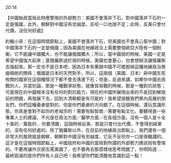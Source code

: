 20:14

【中國執政當局此時應警惕的外部勢力：美國不會落井下石，對中國落井下石的一定是俄國，此外，朝鮮對中國沒有忠誠度，反咬一口也說不定；此時，反美只會付代價，沒任何好處】

約翰小哥：在這個時間節點上，美國不會落井下石，但美國也不會真心幫中國；對中國落井下石的一定是俄國；因為美國在地緣政治上需要整個歐亞大陸有一個制衡，它不能讓中國獨大，也不能讓俄國獨大；所以，當中國弱的時候，美國一定是希望中國強大起來；當俄羅斯過於弱的時候，美國也會憂心，也會想辦法讓俄羅斯去強起來。那一定也不是日本吧，因為日本有著跟中國不可擺脫掉這種地緣政治唇齒相依的關係；俄國是日本的天然對手，所以，這兩個（美國、日本）與中國生死攸關的國家在這個種情況下都不會去落進下石；但是，反過來講，如果你中國去挑戰別人，另當別論，那是一種戰爭狀態，就像貿易戰的時候，那是一種對抗狀態；可是現在的中國根本沒有任何的對抗能力，現在的中國所展現出來的不是回到解放前的問題，再發展下去，回到大清朝都是有可能的！我希望提醒我們黨內高層的朋友們，你們這種憂慮是對的，但是你們憂慮的方向錯了。在這個時候，還玩意識形態，你真是會對不起你的老祖宗的！需要有點智商／需要有點文化，要聽得進一些專業人士的建議，不光是在政治方面／醫學方面／在各個方面，沒有一個人是十全十美的／萬能的... 你要清醒，這個時候反美，那是只會付出代價，不會得到結果的，沒有任何好處的。除了俄羅斯以外，在目前的地緣政治節點上，我們還有一個非常大的風險就是朝鮮，朝鮮對中國沒有忠誠度，它反不反咬你一口是很難講的。這才是在這個時間節點上，中國政府和中國的當局對所謂的外部勢力應該抱有警惕的。不要再讓外交部去罵美國了，也不要再去那麼樣地思考問題了，你明知道 ... 最終毀滅的是你們所有人自己吧！我希望你們能清醒地意識到這一點！